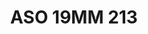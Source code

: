 ---
title: ASO 19MM 213
date: 
draft: false

# descripcion
description : Anillo de plata 925.

materials: Plata 928

color: 

dimensions: 19mm diámetro

code: 05-23-1602

type: "Anillos"

categories: []

price: $5.610,00

price_eftvo: $4.770,00

# Images
# first image will be shown in the product page
images:
  # - image: "images/path_to_image"
  # La ubicacion de las imagenes es imagenes/Anillos/Anillos.Solo Plata/05-23-1602-aso-19mm-213
  - image: "./images/anillos/solo_plata/05-23-1602-aso-19mm-213.jpg"
---